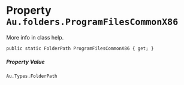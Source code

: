 # Property `Au.folders.ProgramFilesCommonX86`

More info in class help.

```
public static FolderPath ProgramFilesCommonX86 { get; }
```

##### Property Value

`Au.Types.FolderPath`